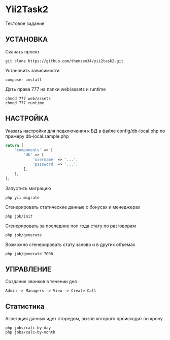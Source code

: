 Yii2Task2
==================

Тестовое задание


УСТАНОВКА
---------

Скачать проект

    git clone https://github.com/thenzen34/yii2task2.git
    
Установить зависимости
    
    composer install

Дать права 777 на папки web/assets и runtime

    chmod 777 web/assets
    chmod 777 runtime
    
НАСТРОЙКА
--------

Указать настройки для подключения к БД в файле config/db-local.php по примеру db-local.sample.php

```php
return [
    'components' => [
        'db' => [
            'username' => '...',
            'password' => '...',
        ],
    ],
];
```

Запустить миграцию

    php yii migrate
    
Сгенерировать статические данные о бонусах и менеджерах

    php job/init
    
Сгенерировать за последние пол года стату по разговорам
    
    php job/generate

Возможно сгенерировать стату заново и в других объемах

    php job/generate 7000

УПРАВЛЕНИЕ
--------

Создание звонков в течении дня

    Admin -> Managers -> View -> Create Call
    
Статистика
--------

Агрегация данных идет сторедом, вызов которого происходит по крону

    php jobs/calc-by-day
    php jobs/calc-by-month